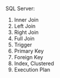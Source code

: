 SQL Server:

1. Inner Join
2. Left Join
3. Right Join
4. Full Join
5. Trigger
6. Primary Key
7. Foreign Key
8. Index, Clustered
9. Execution Plan

